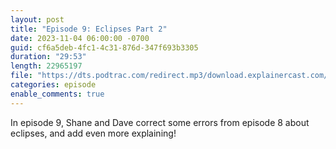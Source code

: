```yaml
---
layout: post
title: "Episode 9: Eclipses Part 2"
date: 2023-11-04 06:00:00 -0700
guid: cf6a5deb-4fc1-4c31-876d-347f693b3305
duration: "29:53"
length: 22965197
file: "https://dts.podtrac.com/redirect.mp3/download.explainercast.com/explainercast-009.mp3"
categories: episode
enable_comments: true
---
```


In episode 9, Shane and Dave correct some errors from episode 8 about eclipses, and add even more explaining!
